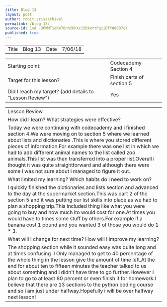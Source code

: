 ```yaml
---
title: Blog 13
layout: post
author: rohit.srisakthivel
permalink: /blog-13/
source-id: 1sd_-3PWMT1qK478nh2UhXci5DkxrtPg1iDTY8d0B7cY
published: true
---
```

<table>
  <tr>
    <td>Title</td>
    <td>Blog 13</td>
    <td>Date</td>
    <td>7/06/18</td>
  </tr>
</table>


<table>
  <tr>
    <td>Starting point:</td>
    <td>Codecademy Section 4</td>
  </tr>
  <tr>
    <td>Target for this lesson?</td>
    <td>Finish parts of section 5</td>
  </tr>
  <tr>
    <td>Did I reach my target? 
(add details to "Lesson Review")</td>
    <td> Yes </td>
  </tr>
</table>


<table>
  <tr>
    <td>Lesson Review</td>
  </tr>
  <tr>
    <td>How did I learn? What strategies were effective? </td>
  </tr>
  <tr>
    <td>Today we were continuing with codecademy and i finished section 4.We were moving on to section 5 where we learned about lists and dictionaries .This is where you stored different pieces of information.For example there was one list in which we had to add different animal names to the list called zoo animals.This list was then transferred into a proper list.Overall i thought it was quite straightforward and although there were some i was not sure about i managed to figure it out. </td>
  </tr>
  <tr>
    <td>What limited my learning? Which habits do I need to work on? </td>
  </tr>
  <tr>
    <td>I quickly finished the dictionaries and lists section and advanced to the day at the supermarket section.This was part 2 of the section 5 and it was putting our list skills into place as we had to plan a shopping trip.This included thing like what you were going to buy and how much ito would cost for one.At times you would have to times some stuff by others.For example if a banana cost 1 pound and you wanted 3 of those you would do 1 * 3.</td>
  </tr>
  <tr>
    <td>What will I change for next time? How will I improve my learning?</td>
  </tr>
  <tr>
    <td>The shopping section while it sounded easy was quite long and at times confusing .I Only managed to get to 40 percentage of the whole thing in the lesson give the amount of time left.At the end for about ten to fifteen minutes the teacher talked to us about something and i didn't have time to go further.However i plan to go to at least 80 percent or even finish it for homework.I believe that there are 13 sections to the python coding course and so i am just under halfway.Hopefully i will be over halfway next lesson!</td>
  </tr>
</table>


